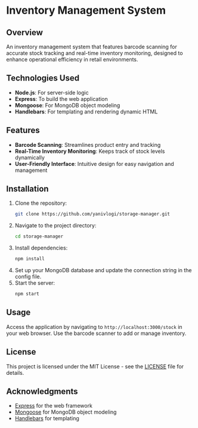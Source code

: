 # Inventory Management System

## Overview
An inventory management system that features barcode scanning for accurate stock tracking and real-time inventory monitoring, designed to enhance operational efficiency in retail environments.

## Technologies Used
- **Node.js**: For server-side logic
- **Express**: To build the web application
- **Mongoose**: For MongoDB object modeling
- **Handlebars**: For templating and rendering dynamic HTML

## Features
- **Barcode Scanning**: Streamlines product entry and tracking
- **Real-Time Inventory Monitoring**: Keeps track of stock levels dynamically
- **User-Friendly Interface**: Intuitive design for easy navigation and management

## Installation
1. Clone the repository:
   ```bash
   git clone https://github.com/yanivlogi/storage-manager.git
   ```
2. Navigate to the project directory:
   ```bash
   cd storage-manager
   ```
3. Install dependencies:
   ```bash
   npm install
   ```
4. Set up your MongoDB database and update the connection string in the config file.
5. Start the server:
   ```bash
   npm start
   ```

## Usage
Access the application by navigating to `http://localhost:3000/stock` in your web browser. Use the barcode scanner to add or manage inventory.

## License
This project is licensed under the MIT License - see the [LICENSE](LICENSE) file for details.

## Acknowledgments
- [Express](https://expressjs.com/) for the web framework
- [Mongoose](https://mongoosejs.com/) for MongoDB object modeling
- [Handlebars](https://handlebarsjs.com/) for templating
